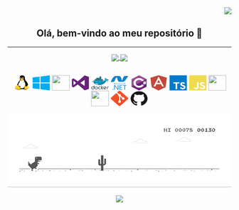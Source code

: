 <img align="right" src="https://visitor-badge.laobi.icu/badge?page_id=anderson-guimaraes">
<br>

<h2 align="center">
  Olá, bem-vindo ao meu repositório 👋
</h2>

---

<p align=center>
  <a href="https://github.com/anuraghazra/github-readme-stats" title="Go to Source">
    <img height=175 align="center" src="https://github-readme-stats.vercel.app/api?username=anderson-guimaraes&show_icons=true&theme=default">
  </a>
  <a href="https://github.com/anuraghazra/github-readme-stats">
  <img height=175 align="center" src="https://github-readme-stats.vercel.app/api/top-langs/?username=anderson-guimaraes&layout=compact&" />
  </a>
</p>

<p style="display: inline_block" align="center">
<br>

<img align="center"  height="35" width="40" src="https://raw.githubusercontent.com/devicons/devicon/master/icons/linux/linux-original.svg">

<img align="center"  height="35" width="40"  src="https://raw.githubusercontent.com/devicons/devicon/master/icons/windows8/windows8-original.svg">

<img align="center"  height="35" width="40"  src="https://upload.wikimedia.org/wikipedia/commons/thumb/9/9a/Visual_Studio_Code_1.35_icon.svg/512px-Visual_Studio_Code_1.35_icon.svg.png">

<img align="center"  height="35" width="40"  src="https://raw.githubusercontent.com/devicons/devicon/master/icons/visualstudio/visualstudio-plain.svg">

<img align="center"  height="35" width="40"  src="https://raw.githubusercontent.com/devicons/devicon/master/icons/docker/docker-original-wordmark.svg">

<img align="center"  height="35" width="40"  src="https://raw.githubusercontent.com/devicons/devicon/master/icons/dot-net/dot-net-plain-wordmark.svg">

<img align="center"  height="35" width="40"  src="https://raw.githubusercontent.com/devicons/devicon/master/icons/csharp/csharp-original.svg">

<img align="center"  height="35" width="40"  src="https://raw.githubusercontent.com/devicons/devicon/master/icons/angularjs/angularjs-plain.svg">

<img align="center"  height="35" width="40"  src="https://raw.githubusercontent.com/devicons/devicon/master/icons/typescript/typescript-original.svg">

<img align="center" height="35" width="40"  src="https://raw.githubusercontent.com/devicons/devicon/master/icons/javascript/javascript-plain.svg">

<img align="center"  height="35" width="40"  src="https://cdn.worldvectorlogo.com/logos/rabbitmq.svg">

<img align="center"  height="35" width="40"  src="https://www.svgrepo.com/show/303229/microsoft-sql-server-logo.svg">
<img align="center"  height="35" width="40"  src="https://raw.githubusercontent.com/devicons/devicon/master/icons/git/git-original.svg">
<img align="center"  height="35" width="40"  src="https://raw.githubusercontent.com/devicons/devicon/master/icons/github/github-original.svg">
</p>

![image](./imgs/dino.gif)

<div align="center">
  <a href="https://www.linkedin.com/in/guimaraes-anderson" target="_blank"><img src="https://img.shields.io/badge/-LinkedIn-%230077B5?style=for-the-badge&logo=linkedin&logoColor=white" target="_blank"></a>
</div>




<!-- ![Anurag's github stats](https://github-readme-stats.vercel.app/api?username=anderson-guimaraes&show_icons=true&theme=default&count_private=true&hide=issues)

[![Top Langs](https://github-readme-stats.vercel.app/api/top-langs/?username=anderson-guimaraes&layout=compact)](https://github.com/anderson-guimaraes/github-readme-stats) -->

<!-- ![image](https://github.com/anderson-guimaraes/anderson-guimaraes/blob/master/dino.gif) -->

<!-- <p align='center'>
  <a target="_blank"><img height="28" src="https://visitor-badge.laobi.icu/badge?page_id=anderson-guimaraes.anderson-guimaraes"></i></a>
  <a href="https://www.linkedin.com/in/andersonguimaraess/" target="_blank" title="LinkedIn"><img height="28" src="https://raw.githubusercontent.com/feathericons/feather/master/icons/linkedin.svg"></a>
  <a href="https://www.instagram.com/andersonguimaraess_/" target="_blank" title="Instagram"><img height="28" src="https://raw.githubusercontent.com/feathericons/feather/master/icons/instagram.svg"></i></a>
</p> -->
